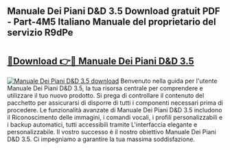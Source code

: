 ## Manuale Dei Piani D&D 3.5 Download gratuit PDF - Part-4M5 Italiano Manuale del proprietario del servizio R9dPe

# <h2><a href="http://df95u9.blite.top/?on=Manuale+Dei+Piani+D%26D+3.5">🔗Download 👉🔴 Manuale Dei Piani D&D 3.5</a></h2>

[![Manuale Dei Piani D&D 3.5 download](https://i.imgur.com/lujVjoI.png)](http://df95u9.blite.top/?on=Manuale+Dei+Piani+D%26D+3.5)
Benvenuto nella guida per l'utente Manuale Dei Piani D&D 3.5, la tua risorsa centrale per comprendere e utilizzare il tuo nuovo prodotto. Si prega di controllare il contenuto del pacchetto per assicurarsi di disporre di tutti i componenti necessari prima di procedere. Le funzionalità avanzate di Manuale Dei Piani D&D 3.5 includono il Riconoscimento delle immagini, i comandi vocali, i profili personalizzabili e i backup automatici, tutti accessibili tramite L'interfaccia elegante e personalizzabile. Il vostro successo è il nostro obiettivo Manuale Dei Piani D&D 3.5. Ci impegniamo a garantire la tua massima soddisfazione.
